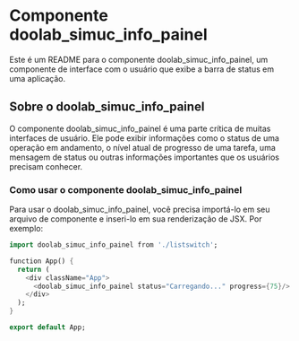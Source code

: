 # Componente doolab_simuc_info_painel
Este é um README para o componente doolab_simuc_info_painel, um componente de interface com o usuário que exibe a barra de status em uma aplicação.

## Sobre o doolab_simuc_info_painel
O componente doolab_simuc_info_painel é uma parte crítica de muitas interfaces de usuário. Ele pode exibir informações como o status de uma operação em andamento, o nível atual de progresso de uma tarefa, uma mensagem de status ou outras informações importantes que os usuários precisam conhecer.

### Como usar o componente doolab_simuc_info_painel
Para usar o doolab_simuc_info_painel, você precisa importá-lo em seu arquivo de componente e inseri-lo em sua renderização de JSX. Por exemplo:

```dart
import doolab_simuc_info_painel from './listswitch';

function App() {
  return (
    <div className="App">
      <doolab_simuc_info_painel status="Carregando..." progress={75}/>
    </div>
  );
}

export default App;
```
